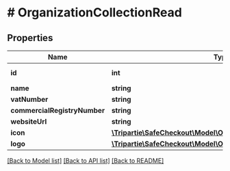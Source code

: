 # # OrganizationCollectionRead

## Properties

Name | Type | Description | Notes
------------ | ------------- | ------------- | -------------
**id** | **int** |  | [optional] [readonly]
**name** | **string** |  | [optional]
**vatNumber** | **string** |  | [optional]
**commercialRegistryNumber** | **string** |  | [optional]
**websiteUrl** | **string** |  | [optional]
**icon** | [**\Tripartie\SafeCheckout\Model\OrganizationMediaCollectionRead**](OrganizationMediaCollectionRead.md) |  | [optional]
**logo** | [**\Tripartie\SafeCheckout\Model\OrganizationMediaCollectionRead**](OrganizationMediaCollectionRead.md) |  | [optional]

[[Back to Model list]](../../README.md#models) [[Back to API list]](../../README.md#endpoints) [[Back to README]](../../README.md)
